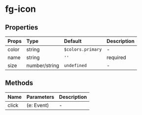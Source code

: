 # fg-icon

## Properties

|Props|Type|Default|Description|
|:--|:--|:--|:--|
|color|string|`$colors.primary`|-|
|name|string|`''`|required|
|size|number/string|`undefined`|-|

## Methods

|Name|Parameters|Description|
|:--|:--|:--|
|click|(e: Event)|-|


